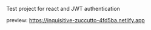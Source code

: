 Test project for react and JWT authentication

preview: https://inquisitive-zuccutto-4fd5ba.netlify.app
